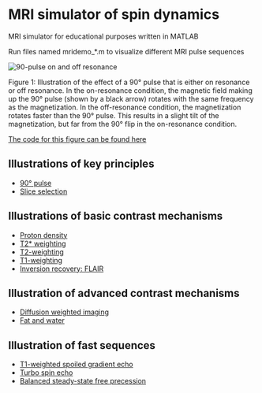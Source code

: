# MRI simulator of spin dynamics
MRI simulator for educational purposes written in MATLAB

Run files named mridemo_*.m to visualize different MRI pulse sequences



![90-pulse on and off resonance](gif/mridemo_90pulse.gif "90 pulse on and off resonance")

Figure 1: Illustration of the effect of a 90&deg; pulse that is either on resonance or off resonance. In the on-resonance condition, the magnetic field making up the 90&deg; pulse (shown by a black arrow) rotates with the same frequency as the magnetization. In the off-resonance condition, the magnetization rotates faster than the 90&deg; pulse. This results in a slight tilt of the magnetization, but far from the 90&deg; flip in the on-resonance condition.

[The code for this figure can be found here](code/mridemo_90pulse.m)

## Illustrations of key principles
- [90&deg; pulse](md/90pulse.md)
- [Slice selection](md/slice_selection.md)

## Illustrations of basic contrast mechanisms
- [Proton density](md/pd.md)
- [T2* weighting](md/t2star.md)
- [T2-weighting](md/t2_spin_echo.md)
- [T1-weighting](md/t1w_principle.md)
- [Inversion recovery: FLAIR](md/flair.md)

## Illustration of advanced contrast mechanisms
- [Diffusion weighted imaging](md/dwi.md)
- [Fat and water](md/fat_and_water.md)

## Illustration of fast sequences
- [T1-weighted spoiled gradient echo](md/t1w_spoiled_gre.md)
- [Turbo spin echo](md/t2w_turbo_spin_echo.md)
- [Balanced steady-state free precession](md/bssfp.md)
